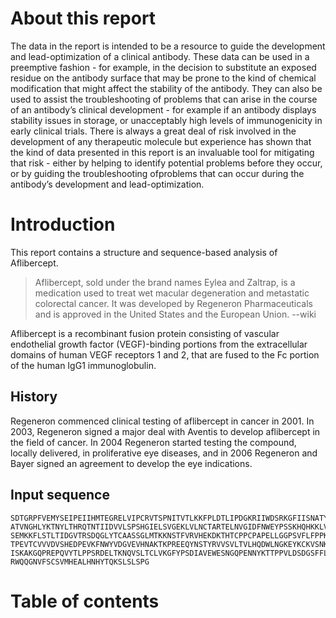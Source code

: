 
# About this report

The data in the report is intended to be a resource to guide the development and lead-optimization of a clinical antibody. These data can be used in a preemptive fashion - for example, in the decision to substitute an exposed residue on the antibody surface that may be prone to the kind of chemical modification that might affect the stability of the antibody. They can also be used to assist the troubleshooting of problems that can arise in the course of an antibody’s clinical development - for example if an antibody displays stability issues in storage, or unacceptably high levels of immunogenicity in early clinical trials. There is always a great deal of risk involved in the development of any therapeutic molecule but experience has shown that the kind of data presented in this report is an invaluable tool for mitigating that risk - either by helping to identify potential problems before they occur, or by guiding the troubleshooting ofproblems that can occur during the antibody’s development and lead-optimization.

# Introduction

This report contains a structure and sequence-based analysis of Aflibercept.

> Aflibercept, sold under the brand names Eylea and Zaltrap, is a medication used to treat wet macular degeneration and metastatic colorectal cancer. It was developed by Regeneron Pharmaceuticals and is approved in the United States and the European Union. --wiki

Aflibercept is a recombinant fusion protein consisting of vascular endothelial growth factor (VEGF)-binding portions from the extracellular domains of human VEGF receptors 1 and 2, that are fused to the Fc portion of the human IgG1 immunoglobulin.

## History

Regeneron commenced clinical testing of aflibercept in cancer in 2001. In 2003, Regeneron signed a major deal with Aventis to develop aflibercept in the field of cancer. In 2004 Regeneron started testing the compound, locally delivered, in proliferative eye diseases, and in 2006 Regeneron and Bayer signed an agreement to develop the eye indications.

## Input sequence

```
SDTGRPFVEMYSEIPEIIHMTEGRELVIPCRVTSPNITVTLKKFPLDTLIPDGKRIIWDSRKGFIISNATYKEIGLLTCE
ATVNGHLYKTNYLTHRQTNTIIDVVLSPSHGIELSVGEKLVLNCTARTELNVGIDFNWEYPSSKHQHKKLVNRDLKTQSG
SEMKKFLSTLTIDGVTRSDQGLYTCAASSGLMTKKNSTFVRVHEKDKTHTCPPCPAPELLGGPSVFLFPPKPKDTLMISR
TPEVTCVVVDVSHEDPEVKFNWYVDGVEVHNAKTKPREEQYNSTYRVVSVLTVLHQDWLNGKEYKCKVSNKALPAPIEKT
ISKAKGQPREPQVYTLPPSRDELTKNQVSLTCLVKGFYPSDIAVEWESNGQPENNYKTTPPVLDSDGSFFLYSKLTVDKS
RWQQGNVFSCSVMHEALHNHYTQKSLSLSPG
```

# Table of contents


```{tableofcontents}
```

